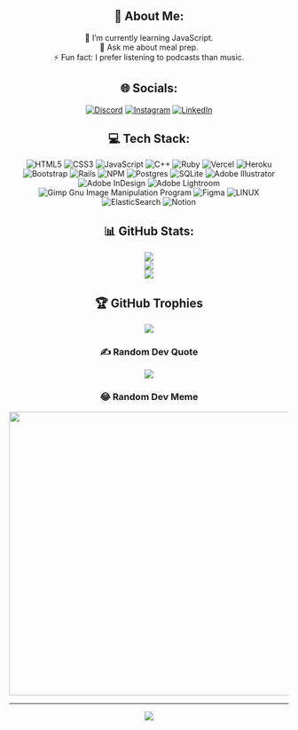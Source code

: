 <div align="center">
  
## 💫 About Me:
🌱 I’m currently learning JavaScript.<br>💬 Ask me about meal prep.<br>⚡ Fun fact: I prefer listening to podcasts than music.


## 🌐 Socials:
[![Discord](https://img.shields.io/badge/Discord-%237289DA.svg?logo=discord&logoColor=white)](https://discord.gg/https://discord.com/users/187075083804606464) [![Instagram](https://img.shields.io/badge/Instagram-%23E4405F.svg?logo=Instagram&logoColor=white)](https://instagram.com/rayshighlightreel) [![LinkedIn](https://img.shields.io/badge/LinkedIn-%230077B5.svg?logo=linkedin&logoColor=white)](https://linkedin.com/in/bing-you-leong) 

## 💻 Tech Stack:
![HTML5](https://img.shields.io/badge/html5-%23E34F26.svg?style=plastic&logo=html5&logoColor=white) ![CSS3](https://img.shields.io/badge/css3-%231572B6.svg?style=plastic&logo=css3&logoColor=white) ![JavaScript](https://img.shields.io/badge/javascript-%23323330.svg?style=plastic&logo=javascript&logoColor=%23F7DF1E) ![C++](https://img.shields.io/badge/c++-%2300599C.svg?style=plastic&logo=c%2B%2B&logoColor=white) ![Ruby](https://img.shields.io/badge/ruby-%23CC342D.svg?style=plastic&logo=ruby&logoColor=white) ![Vercel](https://img.shields.io/badge/vercel-%23000000.svg?style=plastic&logo=vercel&logoColor=white) ![Heroku](https://img.shields.io/badge/heroku-%23430098.svg?style=plastic&logo=heroku&logoColor=white) ![Bootstrap](https://img.shields.io/badge/bootstrap-%23563D7C.svg?style=plastic&logo=bootstrap&logoColor=white) ![Rails](https://img.shields.io/badge/rails-%23CC0000.svg?style=plastic&logo=ruby-on-rails&logoColor=white) ![NPM](https://img.shields.io/badge/NPM-%23000000.svg?style=plastic&logo=npm&logoColor=white) ![Postgres](https://img.shields.io/badge/postgres-%23316192.svg?style=plastic&logo=postgresql&logoColor=white) ![SQLite](https://img.shields.io/badge/sqlite-%2307405e.svg?style=plastic&logo=sqlite&logoColor=white) ![Adobe Illustrator](https://img.shields.io/badge/Adobe%20Illustrator-%23FF9A00.svg?style=plastic&logo=adobeillustrator&logoColor=white) ![Adobe InDesign](https://img.shields.io/badge/Adobe%20InDesign-49021F?style=plastic&logo=adobeindesign&logoColor=white) ![Adobe Lightroom](https://img.shields.io/badge/Adobe%20Lightroom-31A8FF.svg?style=plastic&logo=Adobe%20Lightroom&logoColor=white) ![Gimp Gnu Image Manipulation Program](https://img.shields.io/badge/Gimp-657D8B?style=plastic&logo=gimp&logoColor=FFFFFF) 	![Figma](https://img.shields.io/badge/figma-%23F24E1E.svg?style=plastic&logo=figma&logoColor=white) ![LINUX](https://img.shields.io/badge/Linux-FCC624?style=plastic&logo=linux&logoColor=black) ![ElasticSearch](https://img.shields.io/badge/-ElasticSearch-005571?style=plastic&logo=elasticsearch) ![Notion](https://img.shields.io/badge/Notion-%23000000.svg?style=plastic&logo=notion&logoColor=white)

## 📊 GitHub Stats:
![](https://github-readme-stats.vercel.app/api?username=bing-me&theme=radical&hide_border=false&include_all_commits=false&count_private=true)<br/>
![](https://github-readme-streak-stats.herokuapp.com/?user=bing-me&theme=radical&hide_border=false)<br/>
![](https://github-readme-stats.vercel.app/api/top-langs/?username=bing-me&theme=radical&hide_border=false&include_all_commits=true&count_private=true&layout=compact)

## 🏆 GitHub Trophies
![](https://github-profile-trophy.vercel.app/?username=bing-me&theme=radical&no-frame=true&no-bg=false&margin-w=4)

### ✍️ Random Dev Quote
![](https://quotes-github-readme.vercel.app/api?type=horizontal&theme=radical)

### 😂 Random Dev Meme
<img src="https://rm.up.railway.app/" width="512px"/>

---
[![](https://visitcount.itsvg.in/api?id=bing-me&icon=2&color=11)](https://visitcount.itsvg.in)

<!-- Proudly created with GPRM ( https://gprm.itsvg.in ) -->
</div>
